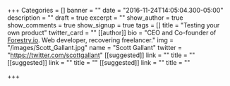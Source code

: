 +++
Categories = []
banner = ""
date = "2016-11-24T14:05:04.300-05:00"
description = ""
draft = true
excerpt = ""
show_author = true
show_comments = true
show_signup = true
tags = []
title = "Testing your own product"
twitter_card = ""
[[author]]
bio = "CEO and Co-founder of <a href='https://forestry.io' title='Forestry.io CMS'>Forestry.io</a>. Web developer, recovering freelancer."
img = "/images/Scott_Gallant.jpg"
name = "Scott Gallant"
twitter = "https://twitter.com/scottgallant"
[[suggested]]
link = ""
title = ""
[[suggested]]
link = ""
title = ""
[[suggested]]
link = ""
title = ""

+++
